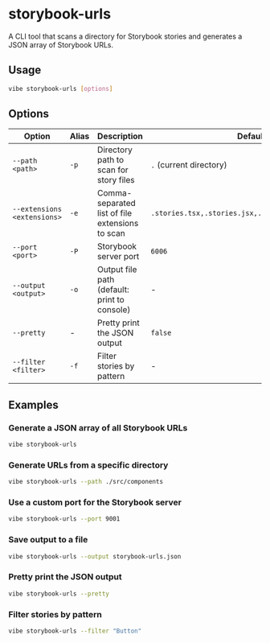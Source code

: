 # storybook-urls

A CLI tool that scans a directory for Storybook stories and generates a JSON array of Storybook URLs.

## Usage

```bash
vibe storybook-urls [options]
```

## Options

| Option | Alias | Description | Default |
|--------|-------|-------------|---------|
| `--path <path>` | `-p` | Directory path to scan for story files | `.` (current directory) |
| `--extensions <extensions>` | `-e` | Comma-separated list of file extensions to scan | `.stories.tsx,.stories.jsx,.stories.ts,.stories.js` |
| `--port <port>` | `-P` | Storybook server port | `6006` |
| `--output <output>` | `-o` | Output file path (default: print to console) | - |
| `--pretty` | - | Pretty print the JSON output | `false` |
| `--filter <filter>` | `-f` | Filter stories by pattern | - |

## Examples

### Generate a JSON array of all Storybook URLs

```bash
vibe storybook-urls
```

### Generate URLs from a specific directory

```bash
vibe storybook-urls --path ./src/components
```

### Use a custom port for the Storybook server

```bash
vibe storybook-urls --port 9001
```

### Save output to a file

```bash
vibe storybook-urls --output storybook-urls.json
```

### Pretty print the JSON output

```bash
vibe storybook-urls --pretty
```

### Filter stories by pattern

```bash
vibe storybook-urls --filter "Button"
```